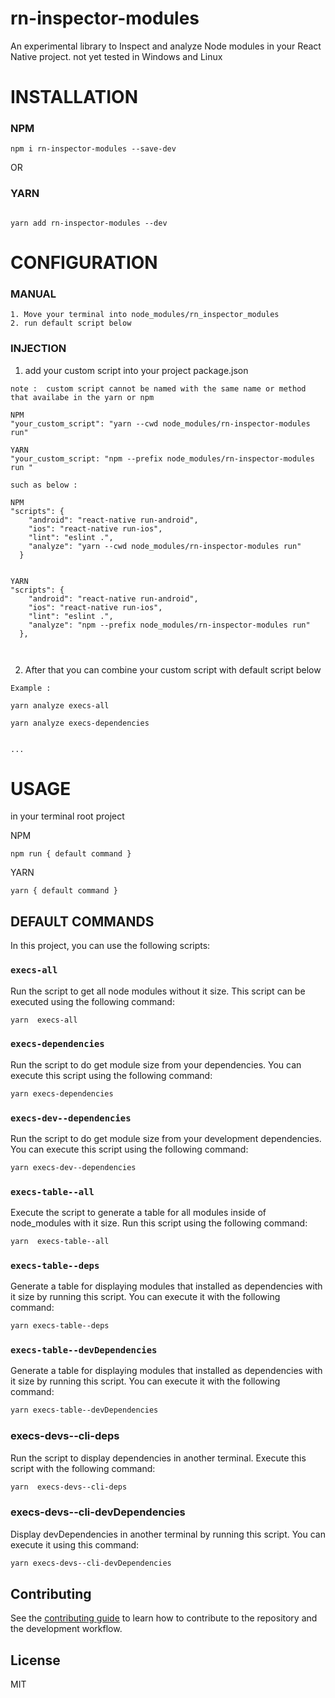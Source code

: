 # rn-inspector-modules

An experimental library to Inspect and analyze Node modules in your React Native project.
not yet tested in Windows and Linux

# INSTALLATION

### NPM

```
npm i rn-inspector-modules --save-dev
```

OR

### YARN

```

yarn add rn-inspector-modules --dev
```

# CONFIGURATION

### MANUAL

```
1. Move your terminal into node_modules/rn_inspector_modules
2. run default script below
```

### INJECTION

1. add your custom script into your project package.json

`note : 
custom script cannot be named with the same name or method that availabe in the yarn or npm
`

```
NPM
"your_custom_script": "yarn --cwd node_modules/rn-inspector-modules run"

YARN
"your_custom_script: "npm --prefix node_modules/rn-inspector-modules run "

such as below :

NPM
"scripts": {
    "android": "react-native run-android",
    "ios": "react-native run-ios",
    "lint": "eslint .",
    "analyze": "yarn --cwd node_modules/rn-inspector-modules run"
  }


YARN
"scripts": {
    "android": "react-native run-android",
    "ios": "react-native run-ios",
    "lint": "eslint .",
    "analyze": "npm --prefix node_modules/rn-inspector-modules run"
  },



```

2. After that you can combine your custom script with default script below

```
Example :

yarn analyze execs-all

yarn analyze execs-dependencies


...

```

# USAGE

in your terminal root project

NPM

```
npm run { default command }
```

YARN

```
yarn { default command }

```

## DEFAULT COMMANDS

In this project, you can use the following scripts:

### `execs-all`

Run the script to get all node modules without it size. This script can be executed using the following command:

```bash
yarn  execs-all
```

### `execs-dependencies`

Run the script to do get module size from your dependencies. You can execute this script using the following command:

```bash
yarn execs-dependencies
```

### `execs-dev--dependencies`

Run the script to do get module size from your development dependencies. You can execute this script using the following command:

```bash
yarn execs-dev--dependencies
```

### `execs-table--all`

Execute the script to generate a table for all modules inside of node_modules with it size. Run this script using the following command:

```bash
yarn  execs-table--all
```

### `execs-table--deps`

Generate a table for displaying modules that installed as dependencies with it size by running this script. You can execute it with the following command:

```bash
yarn execs-table--deps
```

### `execs-table--devDependencies`

Generate a table for displaying modules that installed as dependencies with it size by running this script. You can execute it with the following command:

```bash
yarn execs-table--devDependencies
```

### execs-devs--cli-deps

Run the script to display dependencies in another terminal. Execute this script with the following command:

```bash
yarn  execs-devs--cli-deps
```

### execs-devs--cli-devDependencies

Display devDependencies in another terminal by running this script. You can execute it using this command:

```bash
yarn execs-devs--cli-devDependencies
```

## Contributing

See the [contributing guide](CONTRIBUTING.md) to learn how to contribute to the repository and the development workflow.

## License

MIT
